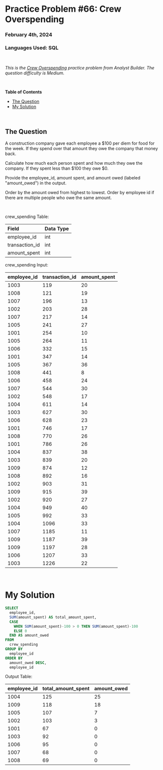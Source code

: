 # **Practice Problem #66: Crew Overspending**
### February 4th, 2024
### Languages Used: SQL

<br>

*This is the [Crew Overspending](https://www.analystbuilder.com/questions/crew-overspending-nIHch) practice problem from Analyst Builder. The question difficulty is Medium.*

<br>

**Table of Contents**

-   [The Question](#the-question)
-   [My Solution](#my-solution)
  
<br>

## The Question

A construction company gave each employee a $100 per diem for food for the week. If they spend over that amount they owe the company that money back.

Calculate how much each person spent and how much they owe the company. If they spent less than $100 they owe $0.

Provide the employee_id, amount spent, and amount owed (labeled "amount_owed") in the output.

Order by the amount owed from highest to lowest. Order by employee id if there are multiple people who owe the same amount.

<br>

crew_spending Table:

| Field          | Data Type |
| :------------- | :-------- |
| employee_id    | int       |
| transaction_id | int       |
| amount_spent   | int       |

crew_spending Input:

| employee_id | transaction_id | amount_spent |
| :---------- | :------------- | :----------- |
| 1003        | 119            | 20           |
| 1008        | 121            | 19           |
| 1007        | 196            | 13           |
| 1002        | 203            | 28           |
| 1007        | 217            | 14           |
| 1005        | 241            | 27           |
| 1001        | 254            | 10           |
| 1005        | 264            | 11           |
| 1006        | 332            | 15           |
| 1001        | 347            | 14           |
| 1005        | 367            | 36           |
| 1008        | 441            | 8            |
| 1006        | 458            | 24           |
| 1007        | 544            | 30           |
| 1002        | 548            | 17           |
| 1004        | 611            | 14           |
| 1003        | 627            | 30           |
| 1006        | 628            | 23           |
| 1001        | 746            | 17           |
| 1008        | 770            | 26           |
| 1001        | 786            | 26           |
| 1004        | 837            | 38           |
| 1003        | 839            | 20           |
| 1009        | 874            | 12           |
| 1008        | 892            | 16           |
| 1002        | 903            | 31           |
| 1009        | 915            | 39           |
| 1002        | 920            | 27           |
| 1004        | 949            | 40           |
| 1005        | 992            | 33           |
| 1004        | 1096           | 33           |
| 1007        | 1185           | 11           |
| 1009        | 1187           | 39           |
| 1009        | 1197           | 28           |
| 1006        | 1207           | 33           |
| 1003        | 1226           | 22           |

<br>

# My Solution

``` SQL
SELECT 
  employee_id,
  SUM(amount_spent) AS total_amount_spent,
  CASE
    WHEN SUM(amount_spent)-100 > 0 THEN SUM(amount_spent)-100
    ELSE 0
  END AS amount_owed
FROM 
  crew_spending
GROUP BY
  employee_id
ORDER BY
  amount_owed DESC,
  employee_id
```

Output Table:

| employee_id | total_amount_spent | amount_owed |
| :---------- | :----------------- | :---------- |
| 1004        | 125                | 25          |
| 1009        | 118                | 18          |
| 1005        | 107                | 7           |
| 1002        | 103                | 3           |
| 1001        | 67                 | 0           |
| 1003        | 92                 | 0           |
| 1006        | 95                 | 0           |
| 1007        | 68                 | 0           |
| 1008        | 69                 | 0           |
